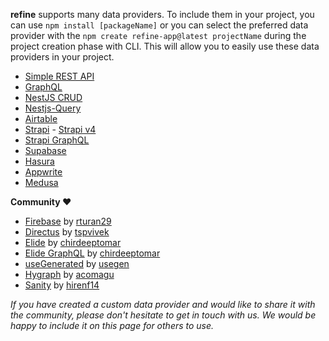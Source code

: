 **refine** supports many data providers. To include them in your project, you can use `npm install [packageName]` or you can select the preferred data provider with the `npm create refine-app@latest projectName` during the project creation phase with CLI. This will allow you to easily use these data providers in your project.

-   [Simple REST API](https://github.com/refinedev/refine/tree/master/packages/simple-rest)
-   [GraphQL](https://github.com/refinedev/refine/tree/master/packages/graphql)
-   [NestJS CRUD](https://github.com/refinedev/refine/tree/master/packages/nestjsx-crud)
-   [Nestjs-Query](https://github.com/refinedev/refine/tree/master/packages/nestjs-query)
-   [Airtable](https://github.com/refinedev/refine/tree/master/packages/airtable)
-   [Strapi](https://github.com/refinedev/refine/tree/master/packages/strapi) - [Strapi v4](https://github.com/refinedev/refine/tree/master/packages/strapi-v4)
-   [Strapi GraphQL](https://github.com/refinedev/refine/tree/master/packages/strapi-graphql)
-   [Supabase](https://github.com/refinedev/refine/tree/master/packages/supabase)
-   [Hasura](https://github.com/refinedev/refine/tree/master/packages/hasura)
-   [Appwrite](https://github.com/refinedev/refine/tree/master/packages/appwrite)
-   [Medusa](https://github.com/refinedev/refine/tree/master/packages/medusa)

**Community ❤️**

-   [Firebase](https://github.com/resulturan/refine-firebase) by [rturan29](https://github.com/resulturan)
-   [Directus](https://github.com/tspvivek/refine-directus) by [tspvivek](https://github.com/tspvivek)
-   [Elide](https://github.com/chirdeeptomar/refine-elide-rest) by [chirdeeptomar](https://github.com/chirdeeptomar)
-   [Elide GraphQL](https://github.com/chirdeeptomar/refine-elide-graphql) by [chirdeeptomar](https://github.com/chirdeeptomar)
-   [useGenerated](https://github.com/usegen/refine-use-generated) by [usegen](https://github.com/usegen)
-   [Hygraph](https://hygraph.com/) by [acomagu](https://github.com/acomagu/refine-hygraph)
-   [Sanity](https://www.sanity.io) by [hirenf14](https://github.com/hirenf14/refine-sanity)

_If you have created a custom data provider and would like to share it with the community, please don't hesitate to get in touch with us. We would be happy to include it on this page for others to use._
